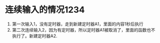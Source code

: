 # 连续输入的情况1234
1. 第一次输入1，没有定时器，走到新建定时器A1，里面的内容1秒后执行
2. 第二次连续输入2，因为有定时器，所以定时器A1被取消了，里面的函数也不执行了。新建定时器A2.
